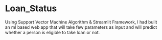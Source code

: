 # Loan_Status
Using Support Vector Machine Algorithm &amp; Streamlit Framework, I had built an ml based web app that will take few parameters as input and will predict whether a person is eligible to take loan or not.
